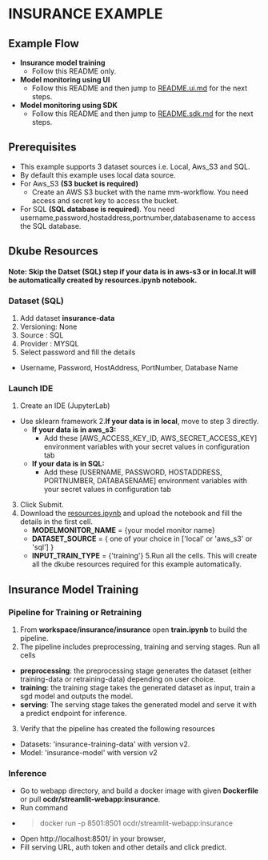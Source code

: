 # INSURANCE EXAMPLE

## Example Flow
- **Insurance model training** 
  - Follow this README only.
- **Model monitoring using UI**
  - Follow this README and then jump to [README.ui.md](https://github.com/pallavi-pannu-oc/model-monitoring/blob/SDK/insurance/README.ui.md) for the next steps.
- **Model monitoring using SDK**
  - Follow this README and then jump to [README.sdk.md](https://github.com/pallavi-pannu-oc/model-monitoring/blob/SDK/insurance/README.sdk.md) for the next steps.

## Prerequisites
- This example supports 3 dataset sources i.e. Local, Aws_S3 and SQL. 
- By default this example uses local data source.
- For Aws_S3 **(S3 bucket is required)**
  - Create an AWS S3 bucket with the name mm-workflow. You need access and secret key to access the bucket.
- For SQL **(SQL database is required)**. You need username,password,hostaddress,portnumber,databasename to access the SQL database.


## Dkube Resources
#### Note: Skip the Datset (SQL) step if your data is in aws-s3 or in local.It will be automatically created by resources.ipynb notebook.

### Dataset (SQL)
1. Add dataset **insurance-data**
2. Versioning: None
3. Source : SQL
4. Provider : MYSQL
5. Select password and fill the details
- Username, Password, HostAddress, PortNumber, Database Name
   

### Launch IDE
1. Create an IDE (JupyterLab)
- Use sklearn framework
2.**If your data is in local**, move to step 3 directly.
  - **If your data is in aws_s3:**
     - Add these [AWS_ACCESS_KEY_ID, AWS_SECRET_ACCESS_KEY] environment variables with your secret values in configuration tab 
  - **If your data is in SQL:**
     - Add these [USERNAME, PASSWORD, HOSTADDRESS, PORTNUMBER, DATABASENAME] environment variables with your secret values in configuration tab    
3. Click Submit.
4. Download the [resources.ipynb]() and upload the notebook and fill the details in the first cell.
   - **MODELMONITOR_NAME** = {your model monitor name}
   - **DATASET_SOURCE** = { one of your choice in ['local' or 'aws_s3' or 'sql'] }
   - **INPUT_TRAIN_TYPE** = {'training'}
5.Run all the cells. This will create all the dkube resources required for this example automatically.

## Insurance Model Training

### Pipeline for Training or Retraining
1. From **workspace/insurance/insurance** open **train.ipynb** to build the pipeline.
2. The pipeline includes preprocessing, training and serving stages. Run all cells
  - **preprocessing**: the preprocessing stage generates the dataset (either training-data or retraining-data) depending on user choice.
  - **training**: the training stage takes the generated dataset as input, train a sgd model and outputs the model.
  - **serving**: The serving stage takes the generated model and serve it with a predict endpoint for inference. 
3. Verify that the pipeline has created the following resources
  - Datasets: 'insurance-training-data' with version v2.
  - Model: 'insurance-model' with version v2

### Inference
  - Go to webapp directory, and build a docker image with given **Dockerfile** or pull **ocdr/streamlit-webapp:insurance**.
  - Run command  
  - > docker run -p 8501:8501 ocdr/streamlit-webapp:insurance 
  - Open http://localhost:8501/ in your browser,
  - Fill serving URL, auth token and other details and click predict.
